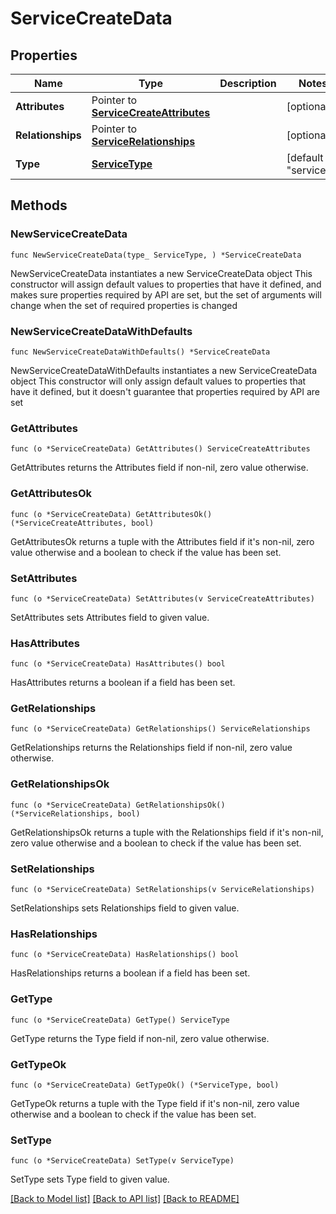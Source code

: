 # ServiceCreateData

## Properties

Name | Type | Description | Notes
------------ | ------------- | ------------- | -------------
**Attributes** | Pointer to [**ServiceCreateAttributes**](ServiceCreateAttributes.md) |  | [optional] 
**Relationships** | Pointer to [**ServiceRelationships**](ServiceRelationships.md) |  | [optional] 
**Type** | [**ServiceType**](ServiceType.md) |  | [default to "services"]

## Methods

### NewServiceCreateData

`func NewServiceCreateData(type_ ServiceType, ) *ServiceCreateData`

NewServiceCreateData instantiates a new ServiceCreateData object
This constructor will assign default values to properties that have it defined,
and makes sure properties required by API are set, but the set of arguments
will change when the set of required properties is changed

### NewServiceCreateDataWithDefaults

`func NewServiceCreateDataWithDefaults() *ServiceCreateData`

NewServiceCreateDataWithDefaults instantiates a new ServiceCreateData object
This constructor will only assign default values to properties that have it defined,
but it doesn't guarantee that properties required by API are set

### GetAttributes

`func (o *ServiceCreateData) GetAttributes() ServiceCreateAttributes`

GetAttributes returns the Attributes field if non-nil, zero value otherwise.

### GetAttributesOk

`func (o *ServiceCreateData) GetAttributesOk() (*ServiceCreateAttributes, bool)`

GetAttributesOk returns a tuple with the Attributes field if it's non-nil, zero value otherwise
and a boolean to check if the value has been set.

### SetAttributes

`func (o *ServiceCreateData) SetAttributes(v ServiceCreateAttributes)`

SetAttributes sets Attributes field to given value.

### HasAttributes

`func (o *ServiceCreateData) HasAttributes() bool`

HasAttributes returns a boolean if a field has been set.

### GetRelationships

`func (o *ServiceCreateData) GetRelationships() ServiceRelationships`

GetRelationships returns the Relationships field if non-nil, zero value otherwise.

### GetRelationshipsOk

`func (o *ServiceCreateData) GetRelationshipsOk() (*ServiceRelationships, bool)`

GetRelationshipsOk returns a tuple with the Relationships field if it's non-nil, zero value otherwise
and a boolean to check if the value has been set.

### SetRelationships

`func (o *ServiceCreateData) SetRelationships(v ServiceRelationships)`

SetRelationships sets Relationships field to given value.

### HasRelationships

`func (o *ServiceCreateData) HasRelationships() bool`

HasRelationships returns a boolean if a field has been set.

### GetType

`func (o *ServiceCreateData) GetType() ServiceType`

GetType returns the Type field if non-nil, zero value otherwise.

### GetTypeOk

`func (o *ServiceCreateData) GetTypeOk() (*ServiceType, bool)`

GetTypeOk returns a tuple with the Type field if it's non-nil, zero value otherwise
and a boolean to check if the value has been set.

### SetType

`func (o *ServiceCreateData) SetType(v ServiceType)`

SetType sets Type field to given value.



[[Back to Model list]](../README.md#documentation-for-models) [[Back to API list]](../README.md#documentation-for-api-endpoints) [[Back to README]](../README.md)



